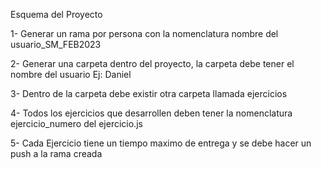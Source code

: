Esquema del Proyecto

1- Generar un rama por persona con la nomenclatura nombre del usuario_SM_FEB2023

2- Generar una carpeta dentro del proyecto, la carpeta debe tener el nombre del usuario Ej: Daniel

3- Dentro de la carpeta debe existir otra carpeta llamada ejercicios

4- Todos los ejercicios que desarrollen deben tener la nomenclatura ejercicio_numero del ejercicio.js

5- Cada Ejercicio tiene un tiempo maximo de entrega y se debe hacer un push a la rama creada

